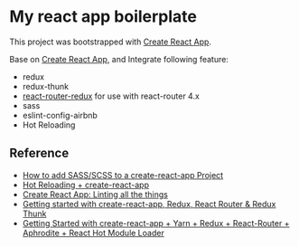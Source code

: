 # My react app boilerplate

This project was bootstrapped with [Create React App](https://github.com/facebookincubator/create-react-app).

Base on [Create React App](https://github.com/facebookincubator/create-react-app), and Integrate following feature:
 * redux
 * redux-thunk
 * [react-router-redux](https://github.com/ReactTraining/react-router/tree/master/packages/react-router-redux) for use with react-router 4.x
 * sass
 * eslint-config-airbnb
 * Hot Reloading

## Reference

 * [How to add SASS/SCSS to a create-react-app Project](https://medium.com/front-end-hacking/how-to-add-sass-or-scss-to-create-react-app-c303dae4b5bc)
 * [Hot Reloading + create-react-app](https://medium.com/superhighfives/hot-reloading-create-react-app-73297a00dcad)
 * [Create React App: Linting all the things](https://groundberry.github.io/development/2017/06/11/create-react-app-linting-all-the-things.html) 
 * [Getting started with create-react-app, Redux, React Router & Redux Thunk](https://medium.com/@notrab/getting-started-with-create-react-app-redux-react-router-redux-thunk-d6a19259f71f) 
 * [Getting Started with create-react-app + Yarn + Redux + React-Router + Aphrodite + React Hot Module Loader](https://blog.patricklu.net/getting-started-with-create-react-app-yarn-redux-react-router-aphrodite-react-hot-module-8c1f46d5ae93) 
